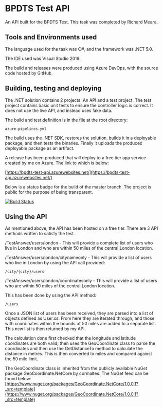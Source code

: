 # BPDTS Test API

An API built for the BPDTS Test. This task was completed by Richard Meara.

## Tools and Environments used

The language used for the task was C#, and the framework was .NET 5.0.

The IDE used was Visual Studio 2019.

The build and releases were produced using Azure DevOps, with the source code hosted by GitHub.

## Building, testing and deploying

The .NET solution contains 2 projects: An API and a test project. The test project contains basic unit tests to ensure the controller logic is correct. It does not use the live API, and instead uses fake data.

The build and test definition is in the file at the root directory:

```
azure-pipelines.yml
```
The build uses the .NET SDK, restores the solution, builds it in a deployable package, and then tests the binaries. Finally it uploads the produced deployable package as an artifact.

A release has been produced that will deploy to a free tier app service created by me on Azure. The link to which is below:

[https://bpdts-test-api.azurewebsites.net/](https://bpdts-test-api.azurewebsites.net/)

Below is a status badge for the build of the master branch. The project is public for the purpose of being transparent.

[![Build Status](https://dev.azure.com/richardmeara/BPDTS_Test_API/_apis/build/status/richardmeara.BPDTS_Test_API?branchName=master)](https://dev.azure.com/richardmeara/BPDTS_Test_API/_build/latest?definitionId=10&branchName=master)

## Using the API

As mentioned above, the API has been hosted on a free tier. There are 3 API methods written to satisfy the test.

/TestAnswer/users/london - This will provide a complete list of users who live in London and who are within 50 miles of the central London location.

/TestAnswer/users/london/citynameonly - This will provide a list of users who live in London by using the API call provided: 

```
/city/{city}/users
```

/TestAnswer/users/london/coordinatesonly - This will provide a list of users who are within 50 miles of the central London location.

This has been done by using the API method:


```
/users
```

Once a JSON list of users has been received, they are parsed into a list of objects defined as User.cs. From here they are iterated through, and those with coordinates within the bounds of 50 miles are added to a separate list. This new list is then returned by my API.

The calculation done first checked that the longitude and latitude coordinates are both valid, then uses the GeoCoordinate class to parse the coordinates and then use the GetDistanceTo method to calculate the distance in metres. This is then converted to miles and compared against the 50 mile limit.

The GeoCoordinate class is inherited from the publicly available NuGet package GeoCoordinate.NetCore by cormaltes.
The NuGet feed can be found below:
[https://www.nuget.org/packages/GeoCoordinate.NetCore/1.0.0.1?_src=template](https://www.nuget.org/packages/GeoCoordinate.NetCore/1.0.0.1?_src=template)
